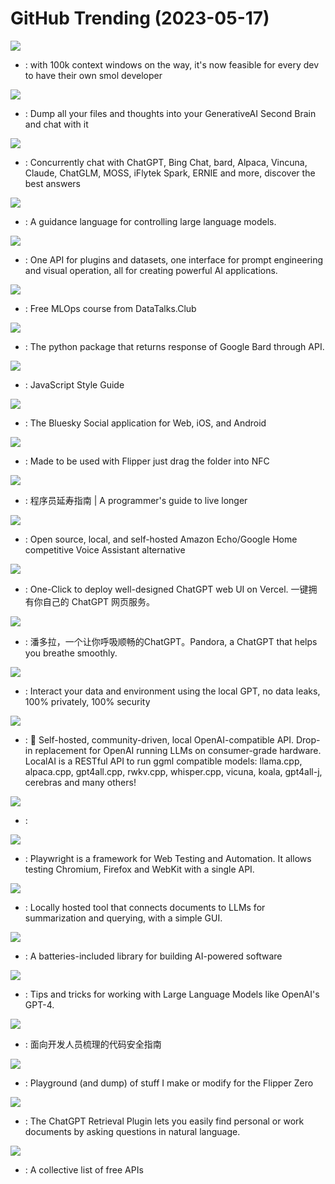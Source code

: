 # GitHub Trending (2023-05-17)

![](https://img.shields.io/badge/Python-New%201-green?style=flat-square&logo=appveyor)
- [](https://github.comundefined): with 100k context windows on the way, it's now feasible for every dev to have their own smol developer

![](https://img.shields.io/badge/Python-New%20333-green?style=flat-square&logo=appveyor)
- [](https://github.comundefined): Dump all your files and thoughts into your GenerativeAI Second Brain and chat with it

![](https://img.shields.io/badge/JavaScript-New%201-green?style=flat-square&logo=appveyor)
- [](https://github.comundefined): Concurrently chat with ChatGPT, Bing Chat, bard, Alpaca, Vincuna, Claude, ChatGLM, MOSS, iFlytek Spark, ERNIE and more, discover the best answers

![](https://img.shields.io/badge/Jupyter%20Notebook-New%202-green?style=flat-square&logo=appveyor)
- [](https://github.comundefined): A guidance language for controlling large language models.

![](https://img.shields.io/badge/TypeScript-New%20567-green?style=flat-square&logo=appveyor)
- [](https://github.comundefined): One API for plugins and datasets, one interface for prompt engineering and visual operation, all for creating powerful AI applications.

![](https://img.shields.io/badge/Jupyter%20Notebook-New%20404-green?style=flat-square&logo=appveyor)
- [](https://github.comundefined): Free MLOps course from DataTalks.Club

![](https://img.shields.io/badge/Python-New%20613-green?style=flat-square&logo=appveyor)
- [](https://github.comundefined): The python package that returns response of Google Bard through API.

![](https://img.shields.io/badge/JavaScript-New%2069-green?style=flat-square&logo=appveyor)
- [](https://github.comundefined): JavaScript Style Guide

![](https://img.shields.io/badge/TypeScript-New%20535-green?style=flat-square&logo=appveyor)
- [](https://github.comundefined): The Bluesky Social application for Web, iOS, and Android

![](https://img.shields.io/badge/Python-New%2036-green?style=flat-square&logo=appveyor)
- [](https://github.comundefined): Made to be used with Flipper just drag the folder into NFC

![](https://img.shields.io/badge/none-New%20177-green?style=flat-square&logo=appveyor)
- [](https://github.comundefined): 程序员延寿指南 | A programmer's guide to live longer

![](https://img.shields.io/badge/C-New%20217-green?style=flat-square&logo=appveyor)
- [](https://github.comundefined): Open source, local, and self-hosted Amazon Echo/Google Home competitive Voice Assistant alternative

![](https://img.shields.io/badge/TypeScript-New%20426-green?style=flat-square&logo=appveyor)
- [](https://github.comundefined): One-Click to deploy well-designed ChatGPT web UI on Vercel. 一键拥有你自己的 ChatGPT 网页服务。

![](https://img.shields.io/badge/Python-New%20303-green?style=flat-square&logo=appveyor)
- [](https://github.comundefined): 潘多拉，一个让你呼吸顺畅的ChatGPT。Pandora, a ChatGPT that helps you breathe smoothly.

![](https://img.shields.io/badge/Python-New%2086-green?style=flat-square&logo=appveyor)
- [](https://github.comundefined): Interact your data and environment using the local GPT, no data leaks, 100% privately, 100% security

![](https://img.shields.io/badge/Go-New%20297-green?style=flat-square&logo=appveyor)
- [](https://github.comundefined): 🤖 Self-hosted, community-driven, local OpenAI-compatible API. Drop-in replacement for OpenAI running LLMs on consumer-grade hardware. LocalAI is a RESTful API to run ggml compatible models: llama.cpp, alpaca.cpp, gpt4all.cpp, rwkv.cpp, whisper.cpp, vicuna, koala, gpt4all-j, cerebras and many others!

![](https://img.shields.io/badge/Shell-New%20217-green?style=flat-square&logo=appveyor)
- [](https://github.comundefined): 

![](https://img.shields.io/badge/TypeScript-New%20241-green?style=flat-square&logo=appveyor)
- [](https://github.comundefined): Playwright is a framework for Web Testing and Automation. It allows testing Chromium, Firefox and WebKit with a single API.

![](https://img.shields.io/badge/Python-New%2096-green?style=flat-square&logo=appveyor)
- [](https://github.comundefined): Locally hosted tool that connects documents to LLMs for summarization and querying, with a simple GUI.

![](https://img.shields.io/badge/Python-New%2074-green?style=flat-square&logo=appveyor)
- [](https://github.comundefined): A batteries-included library for building AI-powered software

![](https://img.shields.io/badge/none-New%20690-green?style=flat-square&logo=appveyor)
- [](https://github.comundefined): Tips and tricks for working with Large Language Models like OpenAI's GPT-4.

![](https://img.shields.io/badge/none-New%2015-green?style=flat-square&logo=appveyor)
- [](https://github.comundefined): 面向开发人员梳理的代码安全指南

![](https://img.shields.io/badge/C-New%2042-green?style=flat-square&logo=appveyor)
- [](https://github.comundefined): Playground (and dump) of stuff I make or modify for the Flipper Zero

![](https://img.shields.io/badge/Python-New%20110-green?style=flat-square&logo=appveyor)
- [](https://github.comundefined): The ChatGPT Retrieval Plugin lets you easily find personal or work documents by asking questions in natural language.

![](https://img.shields.io/badge/Python-New%20115-green?style=flat-square&logo=appveyor)
- [](https://github.comundefined): A collective list of free APIs

